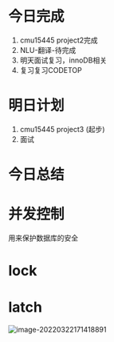 # 今日完成

1. cmu15445 project2完成
2. NLU-翻译-待完成
3. 明天面试复习，innoDB相关
4. 复习复习CODETOP

# 明日计划

1. cmu15445 project3 (起步)
2. 面试


# 今日总结

# 并发控制

用来保护数据库的安全

# lock



# latch

![image-20220322171418891](C:\Users\thh\AppData\Roaming\Typora\typora-user-images\image-20220322171418891.png)